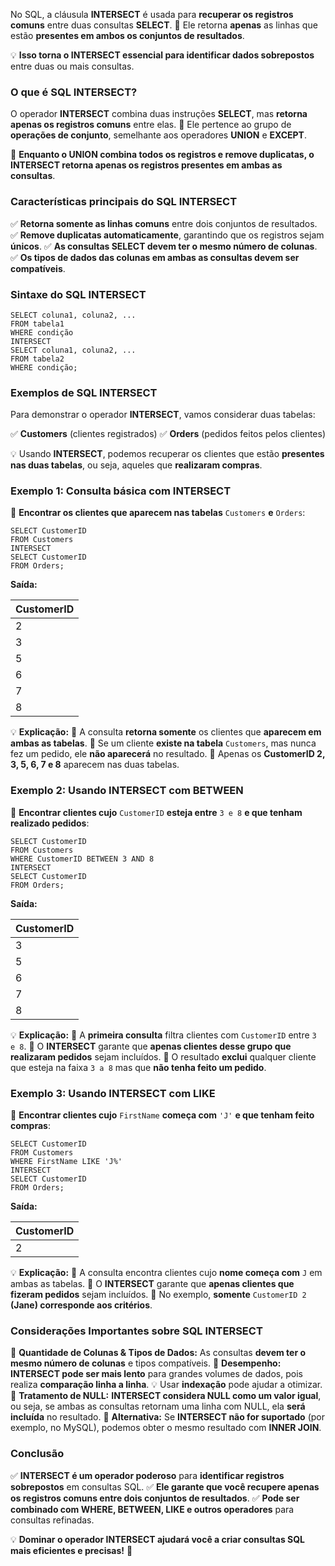 No SQL, a cláusula **INTERSECT** é usada para **recuperar os registros comuns** entre duas consultas **SELECT**. 
📌 Ele retorna **apenas** as linhas que estão **presentes em ambos os conjuntos de resultados**.

💡 **Isso torna o INTERSECT essencial para identificar dados sobrepostos** entre duas ou mais consultas.

### **O que é SQL INTERSECT?**

O operador **INTERSECT** combina duas instruções **SELECT**, mas **retorna apenas os registros comuns** entre elas.
📌 Ele pertence ao grupo de **operações de conjunto**, semelhante aos operadores **UNION** e **EXCEPT**.

🔹 **Enquanto o UNION combina todos os registros e remove duplicatas, o INTERSECT retorna apenas os registros presentes em ambas as consultas**.

### **Características principais do SQL INTERSECT**

✅ **Retorna somente as linhas comuns** entre dois conjuntos de resultados. 
✅ **Remove duplicatas automaticamente**, garantindo que os registros sejam **únicos**. 
✅ **As consultas SELECT devem ter o mesmo número de colunas**. 
✅ **Os tipos de dados das colunas em ambas as consultas devem ser compatíveis**.

### **Sintaxe do SQL INTERSECT**

```
SELECT coluna1, coluna2, ...  
FROM tabela1  
WHERE condição  
INTERSECT  
SELECT coluna1, coluna2, ...  
FROM tabela2  
WHERE condição;
```

### **Exemplos de SQL INTERSECT**

Para demonstrar o operador **INTERSECT**, vamos considerar duas tabelas:

✅ **Customers** (clientes registrados) 
✅ **Orders** (pedidos feitos pelos clientes)

💡 Usando **INTERSECT**, podemos recuperar os clientes que estão **presentes nas duas tabelas**, ou seja, aqueles que **realizaram compras**.

### **Exemplo 1: Consulta básica com INTERSECT**

📌 **Encontrar os clientes que aparecem nas tabelas** `Customers` **e** `Orders`:

```
SELECT CustomerID  
FROM Customers  
INTERSECT  
SELECT CustomerID  
FROM Orders;
```

**Saída:**

|**CustomerID**|
|---|
|2|
|3|
|5|
|6|
|7|
|8|

💡 **Explicação:** 
🔹 A consulta **retorna somente** os clientes que **aparecem em ambas as tabelas**. 
🔹 Se um cliente **existe na tabela** `Customers`, mas nunca fez um pedido, ele **não aparecerá** no resultado. 
🔹 Apenas os **CustomerID 2, 3, 5, 6, 7 e 8** aparecem nas duas tabelas.

### **Exemplo 2: Usando INTERSECT com BETWEEN**

📌 **Encontrar clientes cujo** `CustomerID` **esteja entre** `3 e 8` **e que tenham realizado pedidos**:

```
SELECT CustomerID  
FROM Customers  
WHERE CustomerID BETWEEN 3 AND 8  
INTERSECT  
SELECT CustomerID  
FROM Orders;
```

**Saída:**

|**CustomerID**|
|---|
|3|
|5|
|6|
|7|
|8|

💡 **Explicação:** 
🔹 A **primeira consulta** filtra clientes com `CustomerID` entre `3 e 8`. 
🔹 O **INTERSECT** garante que **apenas clientes desse grupo que realizaram pedidos** sejam incluídos. 
🔹 O resultado **exclui** qualquer cliente que esteja na faixa `3 a 8` mas que **não tenha feito um pedido**.

### **Exemplo 3: Usando INTERSECT com LIKE**

📌 **Encontrar clientes cujo** `FirstName` **começa com** `'J'` **e que tenham feito compras**:

```
SELECT CustomerID  
FROM Customers  
WHERE FirstName LIKE 'J%'  
INTERSECT  
SELECT CustomerID  
FROM Orders;
```

**Saída:**

|**CustomerID**|
|---|
|2|

💡 **Explicação:** 
🔹 A consulta encontra clientes cujo **nome começa com** `J` em ambas as tabelas. 
🔹 O **INTERSECT** garante que **apenas clientes que fizeram pedidos** sejam incluídos. 
🔹 No exemplo, **somente** `CustomerID 2` **(Jane) corresponde aos critérios**.

### **Considerações Importantes sobre SQL INTERSECT**

📌 **Quantidade de Colunas & Tipos de Dados:** As consultas **devem ter o mesmo número de colunas** e tipos compatíveis. 
📌 **Desempenho:** **INTERSECT pode ser mais lento** para grandes volumes de dados, pois realiza **comparação linha a linha**. 
💡 Usar **indexação** pode ajudar a otimizar. 
📌 **Tratamento de NULL:** **INTERSECT considera NULL como um valor igual**, ou seja, se ambas as consultas retornam uma linha com NULL, ela **será incluída** no resultado.
📌 **Alternativa:** Se **INTERSECT não for suportado** (por exemplo, no MySQL), podemos obter o mesmo resultado com **INNER JOIN**.

### **Conclusão**

✅ **INTERSECT é um operador poderoso** para **identificar registros sobrepostos** em consultas SQL. 
✅ **Ele garante que você recupere apenas os registros comuns entre dois conjuntos de resultados**. 
✅ **Pode ser combinado com WHERE, BETWEEN, LIKE e outros operadores** para consultas refinadas.

💡 **Dominar o operador INTERSECT ajudará você a criar consultas SQL mais eficientes e precisas!** 🚀

